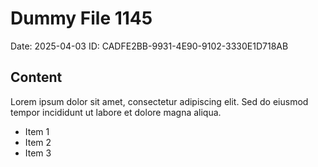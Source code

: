 # Dummy File 1145

Date: 2025-04-03
ID: CADFE2BB-9931-4E90-9102-3330E1D718AB

## Content

Lorem ipsum dolor sit amet, consectetur adipiscing elit.
Sed do eiusmod tempor incididunt ut labore et dolore magna aliqua.

* Item 1
* Item 2
* Item 3

